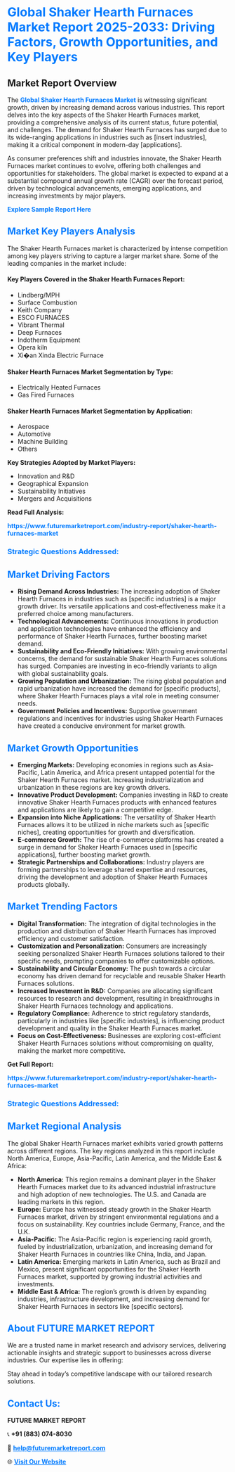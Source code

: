 <h1 style="color: #007BFF;">Global Shaker Hearth Furnaces Market Report 2025-2033: Driving Factors, Growth Opportunities, and Key Players</h1>

<section id="overview">
<h2>Market Report Overview</h2>
<p>The <a href="https://www.futuremarketreport.com/industry-report/shaker-hearth-furnaces-market" style="color: #007BFF; text-decoration: none;"><strong>Global Shaker Hearth Furnaces Market</strong></a> is witnessing significant growth, driven by increasing demand across various industries. This report delves into the key aspects of the Shaker Hearth Furnaces market, providing a comprehensive analysis of its current status, future potential, and challenges. The demand for Shaker Hearth Furnaces has surged due to its wide-ranging applications in industries such as [insert industries], making it a critical component in modern-day [applications].</p>
<p>As consumer preferences shift and industries innovate, the Shaker Hearth Furnaces market continues to evolve, offering both challenges and opportunities for stakeholders. The global market is expected to expand at a substantial compound annual growth rate (CAGR) over the forecast period, driven by technological advancements, emerging applications, and increasing investments by major players.</p>
</section>

<section id="overview">
<p><a href="https://www.futuremarketreport.com/request-sample/reportId=53447" style="color: #007BFF; text-decoration: none;"><strong>Explore Sample Report Here</strong></a></p>
</section>

<section id="key-players">
<h2 style="color: #007BFF;">Market Key Players Analysis</h2>
<p>The Shaker Hearth Furnaces market is characterized by intense competition among key players striving to capture a larger market share. Some of the leading companies in the market include:</p>
<h4>Key Players Covered in the Shaker Hearth Furnaces Report:</h4>
<ul><li>Lindberg/MPH</li><li>Surface Combustion</li><li>Keith Company</li><li>ESCO FURNACES</li><li>Vibrant Thermal</li><li>Deep Furnaces</li><li>Indotherm Equipment</li><li>Opera kiln</li><li>Xi�an Xinda Electric Furnace</li></ul>
<h4>Shaker Hearth Furnaces Market Segmentation by Type:</h4>
<ul><li>Electrically Heated Furnaces</li><li>Gas Fired Furnaces</li></ul>

<h4>Shaker Hearth Furnaces Market Segmentation by Application:</h4>
<ul><li>Aerospace</li><li>Automotive</li><li>Machine Building</li><li>Others</li></ul>
<p><strong>Key Strategies Adopted by Market Players:</strong></p>
<ul>
<li>Innovation and R&D</li>
<li>Geographical Expansion</li>
<li>Sustainability Initiatives</li>
<li>Mergers and Acquisitions</li>
</ul>
</section>

<section>
<p><strong>Read Full Analysis: </strong></p><a href="https://www.futuremarketreport.com/industry-report/shaker-hearth-furnaces-market" style="color: #007BFF; text-decoration: none;"><strong>https://www.futuremarketreport.com/industry-report/shaker-hearth-furnaces-market</strong></a>
<h3 style="color: #007BFF;">Strategic Questions Addressed:</h3>
</section>

<section id="driving-factors">
<h2 style="color: #007BFF;">Market Driving Factors</h2>
<ul>
<li><strong>Rising Demand Across Industries:</strong> The increasing adoption of Shaker Hearth Furnaces in industries such as [specific industries] is a major growth driver. Its versatile applications and cost-effectiveness make it a preferred choice among manufacturers.</li>
<li><strong>Technological Advancements:</strong> Continuous innovations in production and application technologies have enhanced the efficiency and performance of Shaker Hearth Furnaces, further boosting market demand.</li>
<li><strong>Sustainability and Eco-Friendly Initiatives:</strong> With growing environmental concerns, the demand for sustainable Shaker Hearth Furnaces solutions has surged. Companies are investing in eco-friendly variants to align with global sustainability goals.</li>
<li><strong>Growing Population and Urbanization:</strong> The rising global population and rapid urbanization have increased the demand for [specific products], where Shaker Hearth Furnaces plays a vital role in meeting consumer needs.</li>
<li><strong>Government Policies and Incentives:</strong> Supportive government regulations and incentives for industries using Shaker Hearth Furnaces have created a conducive environment for market growth.</li>
</ul>
</section>

<section id="growth-opportunities">
<h2 style="color: #007BFF;">Market Growth Opportunities</h2>
<ul>
<li><strong>Emerging Markets:</strong> Developing economies in regions such as Asia-Pacific, Latin America, and Africa present untapped potential for the Shaker Hearth Furnaces market. Increasing industrialization and urbanization in these regions are key growth drivers.</li>
<li><strong>Innovative Product Development:</strong> Companies investing in R&D to create innovative Shaker Hearth Furnaces products with enhanced features and applications are likely to gain a competitive edge.</li>
<li><strong>Expansion into Niche Applications:</strong> The versatility of Shaker Hearth Furnaces allows it to be utilized in niche markets such as [specific niches], creating opportunities for growth and diversification.</li>
<li><strong>E-commerce Growth:</strong> The rise of e-commerce platforms has created a surge in demand for Shaker Hearth Furnaces used in [specific applications], further boosting market growth.</li>
<li><strong>Strategic Partnerships and Collaborations:</strong> Industry players are forming partnerships to leverage shared expertise and resources, driving the development and adoption of Shaker Hearth Furnaces products globally.</li>
</ul>
</section>

<section id="trending-factors">
<h2 style="color: #007BFF;">Market Trending Factors</h2>
<ul>
<li><strong>Digital Transformation:</strong> The integration of digital technologies in the production and distribution of Shaker Hearth Furnaces has improved efficiency and customer satisfaction.</li>
<li><strong>Customization and Personalization:</strong> Consumers are increasingly seeking personalized Shaker Hearth Furnaces solutions tailored to their specific needs, prompting companies to offer customizable options.</li>
<li><strong>Sustainability and Circular Economy:</strong> The push towards a circular economy has driven demand for recyclable and reusable Shaker Hearth Furnaces solutions.</li>
<li><strong>Increased Investment in R&D:</strong> Companies are allocating significant resources to research and development, resulting in breakthroughs in Shaker Hearth Furnaces technology and applications.</li>
<li><strong>Regulatory Compliance:</strong> Adherence to strict regulatory standards, particularly in industries like [specific industries], is influencing product development and quality in the Shaker Hearth Furnaces market.</li>
<li><strong>Focus on Cost-Effectiveness:</strong> Businesses are exploring cost-efficient Shaker Hearth Furnaces solutions without compromising on quality, making the market more competitive.</li>
</ul>
</section>

<section>
<p><strong>Get Full Report: </strong></p><a href="https://www.futuremarketreport.com/industry-report/shaker-hearth-furnaces-market" style="color: #007BFF; text-decoration: none;"><strong>https://www.futuremarketreport.com/industry-report/shaker-hearth-furnaces-market</strong></a>
<h3 style="color: #007BFF;">Strategic Questions Addressed:</h3>
</section>


<section id="regional-analysis">
<h2 style="color: #007BFF;">Market Regional Analysis</h2>
<p>The global Shaker Hearth Furnaces market exhibits varied growth patterns across different regions. The key regions analyzed in this report include North America, Europe, Asia-Pacific, Latin America, and the Middle East & Africa:</p>
<ul>
<li><strong>North America:</strong> This region remains a dominant player in the Shaker Hearth Furnaces market due to its advanced industrial infrastructure and high adoption of new technologies. The U.S. and Canada are leading markets in this region.</li>
<li><strong>Europe:</strong> Europe has witnessed steady growth in the Shaker Hearth Furnaces market, driven by stringent environmental regulations and a focus on sustainability. Key countries include Germany, France, and the U.K.</li>
<li><strong>Asia-Pacific:</strong> The Asia-Pacific region is experiencing rapid growth, fueled by industrialization, urbanization, and increasing demand for Shaker Hearth Furnaces in countries like China, India, and Japan.</li>
<li><strong>Latin America:</strong> Emerging markets in Latin America, such as Brazil and Mexico, present significant opportunities for the Shaker Hearth Furnaces market, supported by growing industrial activities and investments.</li>
<li><strong>Middle East & Africa:</strong> The region’s growth is driven by expanding industries, infrastructure development, and increasing demand for Shaker Hearth Furnaces in sectors like [specific sectors].</li>
</ul>
</section>

<footer>
<h2 style="color: #007BFF;">About FUTURE MARKET REPORT</h2>
<p>We are a trusted name in market research and advisory services, delivering actionable insights and strategic support to businesses across diverse industries. Our expertise lies in offering:</p>

<p>Stay ahead in today’s competitive landscape with our tailored research solutions.</p>

<h2 style="color: #007BFF;">Contact Us:</h2>
<p><strong>FUTURE MARKET REPORT</strong></p>
<p>📞 <strong>+91 (883) 074-8030</strong></p>
<p>📧 <strong><a href="mailto:help@futuremarketreport.com" style="color: #007BFF;">help@futuremarketreport.com</a></strong></p>
<p>🌐 <strong><a href="https://www.futuremarketreport.com/" style="color: #007BFF;">Visit Our Website</a></strong></p>
</footer>